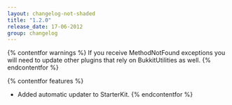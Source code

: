 ```yaml
---
layout: changelog-not-shaded
title: "1.2.0"
release_date: 17-06-2012
group: changelog
---
```


{% contentfor warnings %}
If you receive MethodNotFound exceptions you will need to update other plugins that rely on BukkitUtilities as well.
{% endcontentfor %}

{% contentfor features %}
* Added automatic updater to StarterKit.
{% endcontentfor %}